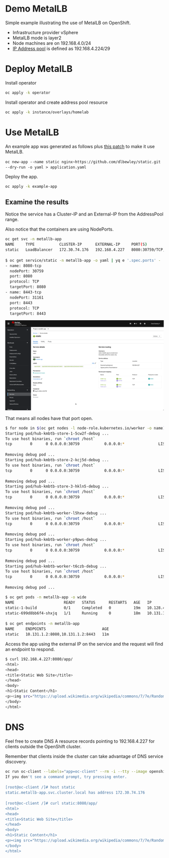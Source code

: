 # Demo MetalLB

Simple example illustrating the use of MetalLB on OpenShift.

* Infrastructure provider vSphere
* MetalLB mode is layer2
* Node machines are on 192.168.4.0/24
* [IP Address pool](instance/overlays/homelab/ipaddresspool.yaml) is defined as 192.168.4.224/29

# Deploy MetalLB

Install operator

```bash
oc apply -k operator
```

Install operator and create address pool resource

```bash
oc apply -k instance/overlays/homelab
```

# Use MetalLB

An example app was generated as follows plus [this patch](example-app/patch-service.yaml) to make it use MetalLB.

`oc new-app --name static nginx~https://github.com/dlbewley/static.git --dry-run -o yaml > application.yaml`

Deploy the app.

```bash
oc apply -k example-app
```

## Examine the results

Notice the service has a Cluster-IP and an External-IP from the AddressPool range.

Also notice that the containers are using NodePorts.

```bash
oc get svc -n metallb-app
NAME     TYPE           CLUSTER-IP      EXTERNAL-IP     PORT(S)                         AGE
static   LoadBalancer   172.30.74.176   192.168.4.227   8080:30759/TCP,8443:31161/TCP   11m

$ oc get service/static -n metallb-app -o yaml | yq e '.spec.ports' -
- name: 8080-tcp
  nodePort: 30759
  port: 8080
  protocol: TCP
  targetPort: 8080
- name: 8443-tcp
  nodePort: 31161
  port: 8443
  protocol: TCP
  targetPort: 8443
```

![service-static.png](img/service-static.png)

That means all nodes have that port open.

```bash
$ for node in $(oc get nodes -l node-role.kubernetes.io/worker -o name); do oc debug $node -- netstat -tupln |grep 30759; done
Starting pod/hub-kmbtb-store-1-5cw2f-debug ...
To use host binaries, run `chroot /host`
tcp        0      0 0.0.0.0:30759           0.0.0.0:*               LISTEN      4141/openshift-sdn-

Removing debug pod ...
Starting pod/hub-kmbtb-store-2-kcj5d-debug ...
To use host binaries, run `chroot /host`
tcp        0      0 0.0.0.0:30759           0.0.0.0:*               LISTEN      4544/openshift-sdn-

Removing debug pod ...
Starting pod/hub-kmbtb-store-3-hkln5-debug ...
To use host binaries, run `chroot /host`
tcp        0      0 0.0.0.0:30759           0.0.0.0:*               LISTEN      3946/openshift-sdn-

Removing debug pod ...
Starting pod/hub-kmbtb-worker-l5hxw-debug ...
To use host binaries, run `chroot /host`
tcp        0      0 0.0.0.0:30759           0.0.0.0:*               LISTEN      3411/openshift-sdn-

Removing debug pod ...
Starting pod/hub-kmbtb-worker-p9pws-debug ...
To use host binaries, run `chroot /host`
tcp        0      0 0.0.0.0:30759           0.0.0.0:*               LISTEN      3255/openshift-sdn-

Removing debug pod ...
Starting pod/hub-kmbtb-worker-t6czb-debug ...
To use host binaries, run `chroot /host`
tcp        0      0 0.0.0.0:30759           0.0.0.0:*               LISTEN      3398/openshift-sdn-

Removing debug pod ...
```

```bash
$ oc get pods -n metallb-app -o wide
NAME                      READY   STATUS      RESTARTS   AGE   IP            NODE                     NOMINATED NODE   READINESS GATES
static-1-build            0/1     Completed   0          19m   10.128.4.67   hub-kmbtb-worker-t6czb   <none>           <none>
static-699d8bb6f4-shxjq   1/1     Running     0          18m   10.131.1.2    hub-kmbtb-worker-p9pws   <none>           <none>

$ oc get endpoints -n metallb-app
NAME     ENDPOINTS                         AGE
static   10.131.1.2:8080,10.131.1.2:8443   11m
```

Access the app using the external IP on the service and the request will find an endpoint to respond. 

```bash
$ curl 192.168.4.227:8080/app/
<html>
<head>
<title>Static Web Site</title>
</head>
<body>
<h1>Static Content</h1>
<p><img src="https://upload.wikimedia.org/wikipedia/commons/7/7e/Random_static.gif" /></p>
</body>
</html>
```

# DNS

Feel free to create DNS A resource records pointing to 192.168.4.227 for clients outside the OpenShift cluster.

Remember that clients inside the cluster can take advantage of DNS service discovery.

```bash
oc run oc-client --labels="app=oc-client" --rm -i --tty --image openshift4/ose-cli -n metallb-app -- /bin/bash
If you don't see a command prompt, try pressing enter.

[root@oc-client /]# host static
static.metallb-app.svc.cluster.local has address 172.30.74.176

[root@oc-client /]# curl static:8080/app/
<html>
<head>
<title>Static Web Site</title>
</head>
<body>
<h1>Static Content</h1>
<p><img src="https://upload.wikimedia.org/wikipedia/commons/7/7e/Random_static.gif" /></p>
</body>
</html>
```
